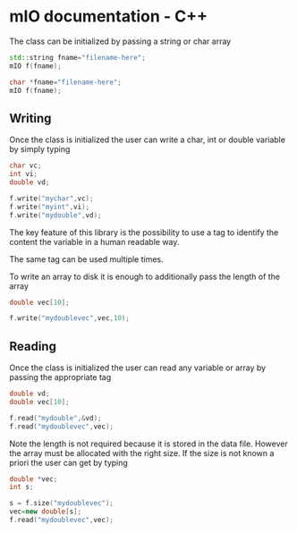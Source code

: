 # mIO documentation - C++

The class can be initialized by
passing a string or char array

```c++
std::string fname="filename-here";
mIO f(fname);

char *fname="filename-here";
mIO f(fname);
```

## Writing 

Once the class is initialized the user
can write a char, int or double variable
by simply typing

```c++
char vc;
int vi;
double vd;

f.write("mychar",vc);
f.write("myint",vi);
f.write("mydouble",vd);
```

The key feature of this library is the 
possibility to use a tag to identify the
content the variable in a human readable
way.

The same tag can be used multiple times.

To write an array to disk it is enough
to additionally pass the length of the 
array

```c++
double vec[10];

f.write("mydoublevec",vec,10);
```

## Reading
Once the class is initialized the user
can read any variable or array
by passing the appropriate tag

```c++
double vd;
double vec[10];

f.read("mydouble",&vd);
f.read("mydoublevec",vec);
```

Note the length is not required because it is
stored in the data file. However the array
must be allocated with the right size. If the
size is not known a priori the user can 
get by typing

```c++
double *vec;
int s;

s = f.size("mydoublevec");
vec=new double[s];
f.read("mydoublevec",vec);
```


